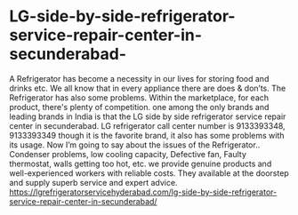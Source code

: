 # LG-side-by-side-refrigerator-service-repair-center-in-secunderabad-
A Refrigerator has become a necessity in our lives for storing food and drinks etc. We all know that in every appliance there are does &amp; don’ts. The Refrigerator has also some problems. Within the marketplace, for each product, there's plenty of competition. one among the only brands and leading brands in India is that the LG side by side refrigerator service repair center in secunderabad. LG refrigerator call center number is 9133393348, 9133393349 though it is the favorite brand, it also has some problems with its usage. Now I’m going to say about the issues of the Refrigerator.. Condenser problems, low cooling capacity, Defective fan, Faulty thermostat, walls getting too hot, etc. we provide genuine products and well-experienced workers with reliable costs. They available at the doorstep and supply superb service and expert advice. https://lgrefrigeratorservicehyderabad.com/lg-side-by-side-refrigerator-service-repair-center-in-secunderabad/
